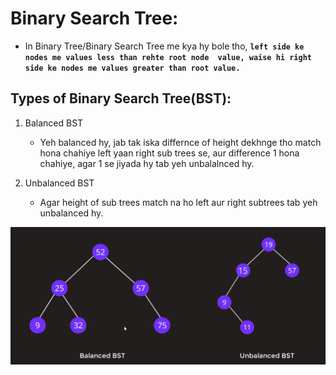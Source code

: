 # Binary Search Tree:

* In Binary Tree/Binary Search Tree me kya hy bole tho, **`left side ke nodes me values less than rehte root node  value, waise hi right side ke nodes me values greater than root value.`**

## Types of Binary Search Tree(BST):

1. Balanced BST
    - Yeh balanced hy, jab tak iska differnce of height dekhnge tho match hona chahiye left yaan right sub trees se, aur difference 1 hona chahiye, agar 1 se jiyada hy tab yeh unbalalnced hy.

2. Unbalanced BST
    - Agar height of sub trees match na ho left aur right subtrees tab yeh unbalanced hy.

![BinarySearchTree types representation ](../images/BinarySearchTreeTypes.png)
